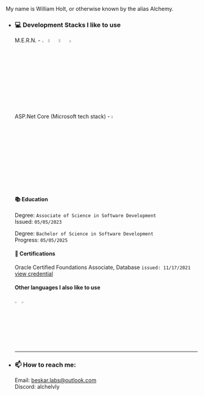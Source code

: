 My name is William Holt, or otherwise known by the alias Alchemy.
 
-   <h3>💻 Development Stacks I like to use</h3>
    <p>
      M.E.R.N. - 
        <img src="https://imgur.com/U9NRYzH.png" title="MongoDB" alt="mongoDB" width=2.5% height=2.5% />
        <img src="https://imgur.com/NFOktJ8.png" title="ExpressJS" alt="expressJS" width=5% height=5% />
        <img src="https://imgur.com/kRALSx1.png" title="ReactJS" alt="reactJS" width=5% height=5% />
        <img src="https://imgur.com/BAmdOeC.png" title="NodeJS" alt="nodeJS" width=4% height=4% />
        <br />
      ASP.Net Core (Microsoft tech stack) -
        <img src="https://imgur.com/amteQH1.png" title="ASP.Net Core" atl="asp.net core" width="4%" height="4%" />
      <br>
      <br>
      <br>
      
      <h4>📚 Education</h4>
      <div>
          <p>
              Degree: <code>Associate of Science in Software Development</code><br>
              Issued: <code>05/05/2023</code>
          </p>
          <p>
              Degree: <code>Bachelor of Science in Software Development</code><br>
              Progress: <code>05/05/2025</code>
          </p>
      </div>

      <h4>📝 Certifications</h4>
        <p>
        Oracle Certified Foundations Associate, Database
        <code>issued: 11/17/2021</code>
        <a href="https://catalog-education.oracle.com/pls/certview/sharebadge?id=A580734299DCC16A055D7BD33FC83AB47E5701804B4911AA69B32EDF3A6CA0A9">
         view credential
        </a>
        </p>
  
      <h4>Other languages I also like to use</h4>
      <div>
       <img src="https://imgur.com/GxZB87E.png" title="C#" alt="cSharp" width=3% height=3% />
       <img src="https://imgur.com/Blb5Awa.png" title="Typescript" alt="typescript" width=3% height=3% />
      </div>
    </p>
    <!-- Horizontal line break -->
    <hr />
  
-   <h3>📫 How to reach me:</h3>
    <p>
      Email: <a href="mailto:beskar.labs@outlook.com">beskar.labs@outlook.com</a><br>
      Discord: alchelvly
    </p>
